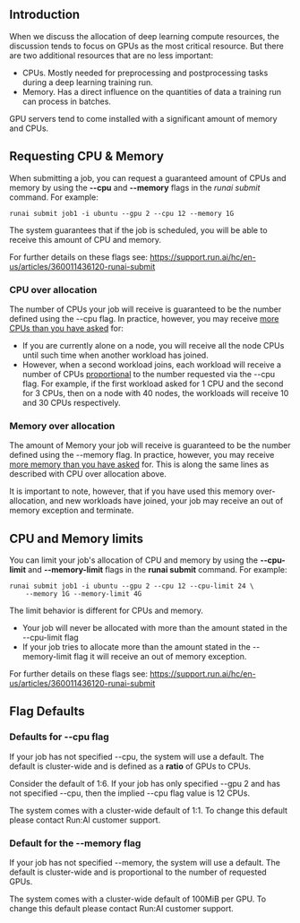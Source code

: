 ## Introduction

When we discuss the allocation of deep learning compute resources, the discussion tends to focus on GPUs as the most critical resource. But there are two additional resources that are no less important:

*   CPUs. Mostly needed for preprocessing and postprocessing tasks during a deep learning training run.
*   Memory. Has a direct influence on the quantities of data a training run can process in batches.

GPU servers tend to come installed with a significant amount of memory and CPUs.

## Requesting CPU &amp; Memory

When submitting a job, you can request a guaranteed amount of CPUs and memory by using the __--cpu__ and __--memory__ flags in the _runai submit_ command. For example:

    runai submit job1 -i ubuntu --gpu 2 --cpu 12 --memory 1G

The system guarantees that if the job is scheduled, you will be able to receive this amount of CPU and memory.

For further details on these flags see:&nbsp;<https://support.run.ai/hc/en-us/articles/360011436120-runai-submit>

### CPU over allocation

The number of CPUs your job will receive is guaranteed to be the number defined using the --cpu flag. In practice, however, you may receive <ins>more CPUs than you have asked</ins> for:

*   If you are currently alone on a node, you will receive all the node CPUs until such time when another workload has joined.
*   However, when a second workload joins, each workload will receive a number of CPUs <ins>proportional</ins> to the number requested via the --cpu flag. For example, if the first workload asked for 1 CPU and the second for 3 CPUs, then on a node with 40 nodes, the workloads will receive 10 and 30 CPUs respectively.

### Memory over allocation

The amount of Memory your job will receive is guaranteed to be the number defined using the --memory flag. In practice, however, you may receive <ins>more memory than you have asked</ins> for. This is along the same lines as described with CPU over allocation above.

It is important to note, however, that if you have used this memory over-allocation, and new workloads have joined, your job may receive an out of memory exception and terminate.

## CPU and Memory limits

You can limit your job's allocation of CPU and memory by using the __--cpu-limit__ and __--memory-limit__ flags in the __runai submit__ command. For example:

    runai submit job1 -i ubuntu --gpu 2 --cpu 12 --cpu-limit 24 \
        --memory 1G --memory-limit 4G

The limit behavior is different for CPUs and memory.

*   Your job will never be allocated with more than the amount stated in the --cpu-limit flag
*   If your job tries to allocate more than the amount stated in the --memory-limit flag it will receive an out of memory exception.

For further details on these flags see:&nbsp;</span><a href="https://support.run.ai/hc/en-us/articles/360011436120-runai-submit" style="background-color: #ffffff; font-family: -apple-system, BlinkMacSystemFont, 'Segoe UI', Helvetica, Arial, sans-serif;">https://support.run.ai/hc/en-us/articles/360011436120-runai-submit</a>

## Flag Defaults

### Defaults for --cpu flag

If your job has not specified --cpu, the system will use a default. The default is cluster-wide and is defined as a __ratio__ of GPUs to CPUs.

Consider the default of 1:6. If your job has only specified --gpu 2 and has not specified --cpu, then the implied --cpu flag value is 12 CPUs.

The system comes with a cluster-wide default of 1:1. To change this default please contact Run:AI customer support.

### Default for the --memory flag</span>

If your job has not specified --memory, the system will use a default. The default is cluster-wide and is proportional to the number of requested GPUs.

The system comes with a cluster-wide default of 100MiB per GPU. To change this default please contact Run:AI customer support.
